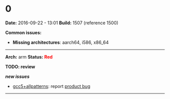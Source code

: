 # 0


**Date:** 2016-09-22 - 13:01
**Build:** 1507 (reference 1500)

**Common issues:**

 * **Missing architectures**: aarch64, i586, x86_64
<hr>

**Arch:** arm
**Status: <font color="red">Red</font>**

**TODO: review**

***new issues***

* [gcc5+allpatterns](https://openqa.opensuse.org/tests/585912 "Failed modules: reboot_gnome"): report [product bug](https://bugzilla.opensuse.org/enter_bug.cgi?product=openSUSE+Tumbleweed&component=&short_desc=%5BBuild+2139%5D+openQA+test+fails+in+reboot_gnome&bug_file_loc=https%3A%2F%2Fopenqa.opensuse.org%2Ftests%2F585912%23step%2Freboot_gnome%2F9&comment=%23%23%23+Observation%0A%0AopenQA+test+in+scenario+openSUSE-42.1-Gnome-DVD-arm-gcc5%2Ballpatterns%40arm+fails+in%0Ahttps%3A%2F%2Fopenqa.opensuse.org%2Ftests%2F585912%23step%2Freboot_gnome%2F9%0Awith%0AFailed+needles%3A+%5B%27bootloader-ofw-12sp1-grub2-20151023%27%2C+%27bootloader-ofw-20150724%27%2C+%27bootloader-ofw-grub2-20150923%27%2C+%27bootloader-ofw-grub2-zdup-20151013%27%2C+%27bootloader-ofw-zdup-grub2-20151013%27%5D%0A%0A%0A%23%23+Reproducible%0A%0AFails+since+%28at+least%29+Build+2139+%28current+job%29%0A%0A%0A%23%23+Expected+result%0A%0ALast+good%3A+%5B2137%5D%28https%3A%2F%2Fopenqa.opensuse.org%2Ftests%2F585767%29+%28or+more+recent%29%0A%0A%0A%23%23+Further+details%0A%0AAlways+latest+result+in+this+scenario%3A+%5Blatest%5D%28https%3A%2F%2Fopenqa.opensuse.org%2Ftests%2Flatest%3Fmachine%3Darm%26arch%3Darm%26distri%3Dopensuse%26flavor%3DGnome-DVD%26test%3Dgcc5%252Ballpatterns%26version%3D42.1%29%0A)



---
